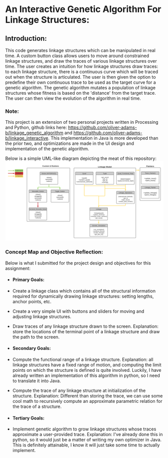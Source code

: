 # An Interactive Genetic Algorithm For Linkage Structures:

## Introduction: 
This code generates linkage structures which can be manipulated in real time. A custom button class allows users to move around constrained linkage structures, and draw the traces of various linkage structures over time. The user creates an intuition for how linkage structures draw traces: to each linkage structure, there is a continuous curve which will be traced out when the structure is articulated. The user is then given the option to predefine their own continuous trace to be used as the target curve for a genetic algorithm. The genetic algorithm mutates a population of linkage structures whose fitness is based on the 'distance' from the target trace. The user can then view the evolution of the algorithm in real time. 

### Note: 
This project is an extension of two personal projects written in Processing and Python, github links here: https://github.com/oliver-adams-b/linkage_genetic_algorithm and https://github.com/oliver-adams-b/linkage_interactive. This implementation in Java is more developed than the prior two, and optimizations are made in the UI design and implementation of the genetic algorithm. 

Below is a simple UML-like diagram depicting the meat of this repository:
![Alt text](https://github.com/adamso-roux/5004_Final_Project/blob/main/misc/final_project_uml_diagram.png?raw=true "Title")


### Concept Map and Objective Reflection:

Below is what I submitted for the project design and objectives for this assignment: 

* #### Primary Goals:

* Create a linkage class which contains all of the structural information required for dynamically drawing linkage structures: setting lengths, anchor points, etc. 

* Create a very simple UI with buttons and sliders for moving and adjusting linkage structures. 

* Draw traces of any linkage structure drawn to the screen. Explanation: store the locations of the terminal point of a linkage structure and draw the path to the screen. 

* #### Secondary Goals:

* Compute the functional range of a linkage structure. Explanation: all linkage structures have a fixed range of motion, and computing the limit points on which the structure is defined is quite involved. Luckily, I have already written an implementation of this algorithm in python, so I need to translate it into Java. 

* Compute the trace of any linkage structure at initialization of the structure. Explanation: Different than storing the trace, we can use some cool math to recursively compute an approximate parametric relation for the trace of a structure. 

* #### Tertiary Goals:

* Implement genetic algorithm to grow linkage structures whose traces approximate a user-provided trace. Explanation: I've already done this in python, so it would just be a matter of writing my own optimizer in Java. This is definitely attainable, I know it will just take some time to actually implement. 
